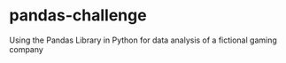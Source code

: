 # pandas-challenge
Using the Pandas Library in Python for data analysis of a fictional gaming company

